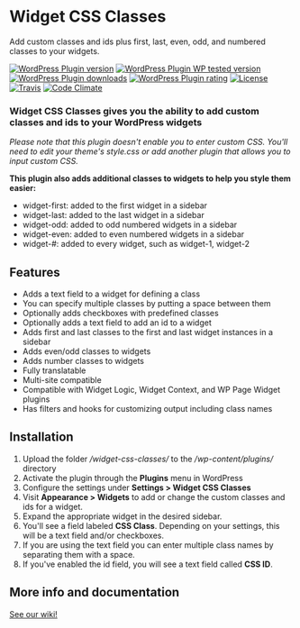 # Widget CSS Classes

Add custom classes and ids plus first, last, even, odd, and numbered classes to your widgets.

[![WordPress Plugin version](https://img.shields.io/wordpress/plugin/v/widget-css-classes.svg?style=flat)](https://wordpress.org/plugins/widget-css-classes/)
[![WordPress Plugin WP tested version](https://img.shields.io/wordpress/v/widget-css-classes.svg?style=flat)](https://wordpress.org/plugins/widget-css-classes/)
[![WordPress Plugin downloads](https://img.shields.io/wordpress/plugin/dt/widget-css-classes.svg?style=flat)](https://wordpress.org/plugins/widget-css-classes/)
[![WordPress Plugin rating](https://img.shields.io/wordpress/plugin/r/widget-css-classes.svg?style=flat)](https://wordpress.org/plugins/widget-css-classes/)
[![License](https://img.shields.io/badge/license-GPL--2.0%2B-green.svg)](https://github.com/cleverness/widget-css-classes/blob/master/license.txt)
[![Travis](https://secure.travis-ci.org/cleverness/widget-css-classes.png?branch=master)](http://travis-ci.org/cleverness/widget-css-classes)
[![Code Climate](https://codeclimate.com/github/cleverness/widget-css-classes/badges/gpa.svg)](https://codeclimate.com/github/cleverness/widget-css-classes)

### Widget CSS Classes gives you the ability to add custom classes and ids to your WordPress widgets

_Please note that this plugin doesn't enable you to enter custom CSS. You'll need to edit your theme's style.css or add another
 plugin that allows you to input custom CSS._

__This plugin also adds additional classes to widgets to help you style them easier:__

* widget-first: added to the first widget in a sidebar
* widget-last: added to the last widget in a sidebar
* widget-odd: added to odd numbered widgets in a sidebar
* widget-even: added to even numbered widgets in a sidebar
* widget-#: added to every widget, such as widget-1, widget-2

## Features

* Adds a text field to a widget for defining a class
* You can specify multiple classes by putting a space between them
* Optionally adds checkboxes with predefined classes
* Optionally adds a text field to add an id to a widget
* Adds first and last classes to the first and last widget instances in a sidebar
* Adds even/odd classes to widgets
* Adds number classes to widgets
* Fully translatable
* Multi-site compatible
* Compatible with Widget Logic, Widget Context, and WP Page Widget plugins
* Has filters and hooks for customizing output including class names

## Installation

1. Upload the folder _/widget-css-classes/_ to the _/wp-content/plugins/_ directory
2. Activate the plugin through the __Plugins__ menu in WordPress
3. Configure the settings under __Settings > Widget CSS Classes__
4. Visit __Appearance > Widgets__ to add or change the custom classes and ids for a widget.
5. Expand the appropriate widget in the desired sidebar.
6. You'll see a field labeled __CSS Class__. Depending on your settings, this will be a text field and/or checkboxes.
7. If you are using the text field you can enter multiple class names by separating them with a space.
8. If you've enabled the id field, you will see a text field called __CSS ID__.

## More info and documentation

[See our wiki!](https://github.com/cleverness/widget-css-classes/wiki)
